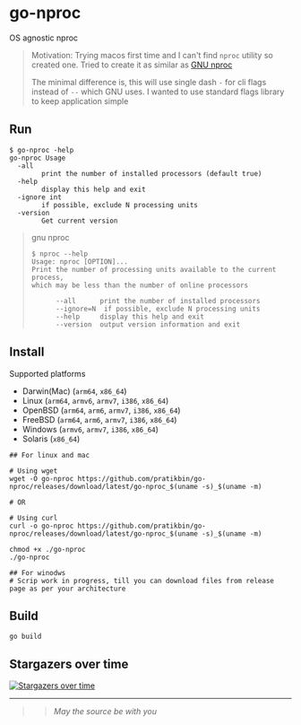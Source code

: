 # go-nproc

OS agnostic nproc

> Motivation: Trying macos first time and I can't find `nproc` utility so created one. Tried to create it as similar as [GNU nproc](https://www.gnu.org/software/coreutils/manual/html_node/nproc-invocation.html)
>
> The minimal difference is, this will use single dash `-` for cli flags instead of `--` which GNU uses. I wanted to use standard flags library to keep application simple

## Run

```shell
$ go-nproc -help
go-nproc Usage
  -all
    	print the number of installed processors (default true)
  -help
    	display this help and exit
  -ignore int
    	if possible, exclude N processing units
  -version
    	Get current version
```

> gnu nproc
>
> ```shell
> $ nproc --help
> Usage: nproc [OPTION]...
> Print the number of processing units available to the current process,
> which may be less than the number of online processors
>
>       --all      print the number of installed processors
>       --ignore=N  if possible, exclude N processing units
>       --help     display this help and exit
>       --version  output version information and exit

## Install

Supported platforms

- Darwin(Mac) (`arm64`, `x86_64`)
- Linux (`arm64`, `armv6`, `armv7`, `i386`, `x86_64`)
- OpenBSD (`arm64`, `arm6`, `armv7`, `i386`, `x86_64`)
- FreeBSD (`arm64`, `arm6`, `armv7`, `i386`, `x86_64`)
- Windows (`armv6`, `armv7`, `i386`, `x86_64`)
- Solaris (`x86_64`)

```shell
## For linux and mac

# Using wget
wget -O go-nproc https://github.com/pratikbin/go-nproc/releases/download/latest/go-nproc_$(uname -s)_$(uname -m)

# OR

# Using curl
curl -o go-nproc https://github.com/pratikbin/go-nproc/releases/download/latest/go-nproc_$(uname -s)_$(uname -m)

chmod +x ./go-nproc
./go-nproc
```

```shell
## For winodws
# Scrip work in progress, till you can download files from release page as per your architecture
```

## Build

`go build`

## Stargazers over time

[![Stargazers over time](https://starchart.cc/pratikbin/go-nproc.svg)](https://starchart.cc/pratikbin/go-nproc)

---

> > *May the source be with you*

